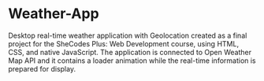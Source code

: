 # Weather-App
Desktop real-time weather application with Geolocation created as a final project for the SheCodes Plus: Web Development course, using HTML, CSS, and native JavaScript. The application is connected to Open Weather Map API and it contains a loader animation while the real-time information is prepared for display.
